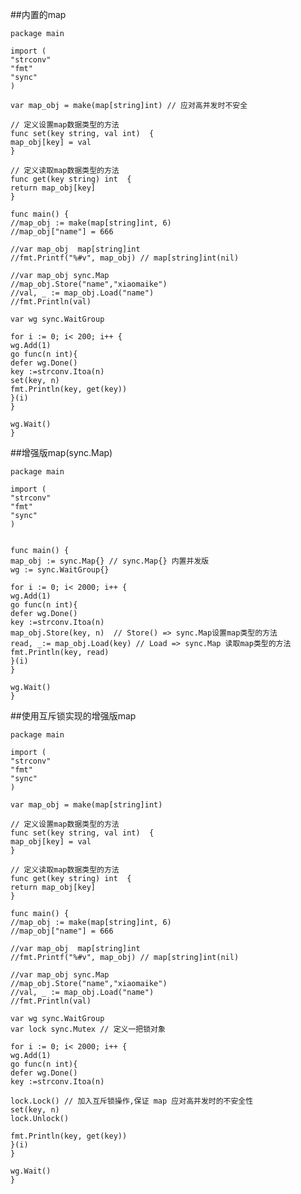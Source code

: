##内置的map

    package main
    
    import (
    "strconv"
    "fmt"
    "sync"
    )
    
    var map_obj = make(map[string]int) // 应对高并发时不安全
    
    // 定义设置map数据类型的方法
    func set(key string, val int)  {
    map_obj[key] = val
    }
    
    // 定义读取map数据类型的方法
    func get(key string) int  {
    return map_obj[key]
    }
    
    func main() {
    //map_obj := make(map[string]int, 6)
    //map_obj["name"] = 666
    
    //var map_obj  map[string]int
    //fmt.Printf("%#v", map_obj) // map[string]int(nil)
    
    //var map_obj sync.Map
    //map_obj.Store("name","xiaomaike")
    //val, _ := map_obj.Load("name")
    //fmt.Println(val)
    
    var wg sync.WaitGroup
    
    for i := 0; i< 200; i++ {
    wg.Add(1)
    go func(n int){
    defer wg.Done()
    key :=strconv.Itoa(n)
    set(key, n)
    fmt.Println(key, get(key))
    }(i)
    }
    
    wg.Wait()
    }

##增强版map(sync.Map)

    package main
    
    import (
    "strconv"
    "fmt"
    "sync"
    )
    
    
    func main() {
    map_obj := sync.Map{} // sync.Map{} 内置并发版
    wg := sync.WaitGroup{}
    
    for i := 0; i< 2000; i++ {
    wg.Add(1)
    go func(n int){
    defer wg.Done()
    key :=strconv.Itoa(n)
    map_obj.Store(key, n)  // Store() => sync.Map设置map类型的方法
    read, _:= map_obj.Load(key) // Load => sync.Map 读取map类型的方法
    fmt.Println(key, read)
    }(i)
    }
    
    wg.Wait()
    }

##使用互斥锁实现的增强版map

    package main
    
    import (
    "strconv"
    "fmt"
    "sync"
    )
    
    var map_obj = make(map[string]int)
    
    // 定义设置map数据类型的方法
    func set(key string, val int)  {
    map_obj[key] = val
    }
    
    // 定义读取map数据类型的方法
    func get(key string) int  {
    return map_obj[key]
    }
    
    func main() {
    //map_obj := make(map[string]int, 6)
    //map_obj["name"] = 666
    
    //var map_obj  map[string]int
    //fmt.Printf("%#v", map_obj) // map[string]int(nil)
    
    //var map_obj sync.Map
    //map_obj.Store("name","xiaomaike")
    //val, _ := map_obj.Load("name")
    //fmt.Println(val)
    
    var wg sync.WaitGroup
    var lock sync.Mutex // 定义一把锁对象
    
    for i := 0; i< 2000; i++ {
    wg.Add(1)
    go func(n int){
    defer wg.Done()
    key :=strconv.Itoa(n)
    
    lock.Lock() // 加入互斥锁操作,保证 map 应对高并发时的不安全性
    set(key, n)
    lock.Unlock()
    
    fmt.Println(key, get(key))
    }(i)
    }
    
    wg.Wait()
    }


